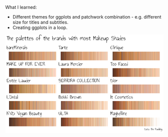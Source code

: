 What I learned:

- Different themes for ggplots and patchwork combination - e.g. different size for titles and subtitles.
- Creating ggplots in a loop.

![](plot.png)

